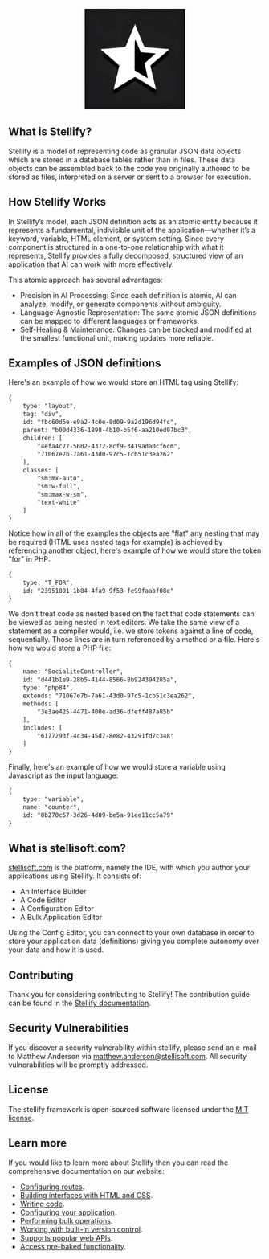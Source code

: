 <p align="center"><a href="https://stellisoft.com" target="_blank"><img src="https://raw.githubusercontent.com/Stellify-Software-Ltd/stellify/refs/heads/main/public/stellify_logo.jpeg" width="200" alt="Stellify Logo"></a></p>

## What is Stellify?

Stellify is a model of representing code as granular JSON data objects which are stored in a database tables rather than in files. These data objects can be assembled back to the code you originally authored to be stored as files, interpreted on a server or sent to a browser for execution.

## How Stellify Works

In Stellify’s model, each JSON definition acts as an atomic entity because it represents a fundamental, indivisible unit of the application—whether it’s a keyword, variable, HTML element, or system setting. Since every component is structured in a one-to-one relationship with what it represents, Stellify provides a fully decomposed, structured view of an application that AI can work with more effectively.

This atomic approach has several advantages:

- Precision in AI Processing: Since each definition is atomic, AI can analyze, modify, or generate components without ambiguity.
- Language-Agnostic Representation: The same atomic JSON definitions can be mapped to different languages or frameworks.
- Self-Healing & Maintenance: Changes can be tracked and modified at the smallest functional unit, making updates more reliable.

## Examples of JSON definitions

Here's an example of how we would store an HTML tag using Stellify:

```
{
    type: "layout",
    tag: "div",
    id: "fbc60d5e-e9a2-4c0e-8d09-9a2d196d94fc",
    parent: "b00d4336-1898-4b10-b5f6-aa210ed97bc3",
    children: [
        "4efa4c77-5602-4372-8cf9-3419ada0cf6cm", 
        "71067e7b-7a61-43d0-97c5-1cb51c3ea262"
    ],
    classes: [
        "sm:mx-auto",
        "sm:w-full",
        "sm:max-w-sm",
        "text-white"
    ]
}
```
Notice how in all of the examples the objects are "flat" any nesting that may be required (HTML uses nested tags for example) is achieved by referencing another object, here's example of how we would store the token "for" in PHP: 

```
{
    type: "T_FOR",
    id: "23951891-1b84-4fa9-9f53-fe99faabf08e"
}
```

We don't treat code as nested based on the fact that code statements can be viewed as being nested in text editors. We take the same view of a statement as a compiler would, i.e. we store tokens against a line of code, sequentially. Those lines are in turn referenced by a method or a file. Here's how we would store a PHP file:

```
{
    name: "SocialiteController",
    id: "d441b1e9-28b5-4144-8566-8b924394285a",
    type: "php84",
    extends: "71067e7b-7a61-43d0-97c5-1cb51c3ea262",
    methods: [
        "3e3ae425-4471-400e-ad36-dfeff487a85b"
    ],
    includes: [
        "6177293f-4c34-45d7-8e82-43291fd7c348"
    ]
}
```

Finally, here's an example of how we would store a variable using Javascript as the input language:

```
{
    type: "variable",
    name: "counter",
    id: "0b270c57-3d26-4d89-be5a-91ee11cc5a79"
}
```

## What is stellisoft.com?

[stellisoft.com](https://stellisoft.com/) is the platform, namely the IDE, with which you author your applications using Stellify. It consists of:

- An Interface Builder
- A Code Editor
- A Configuration Editor
- A Bulk Application Editor

Using the Config Editor, you can connect to your own database in order to store your application data (definitions) giving you complete autonomy over your data and how it is used.

## Contributing

Thank you for considering contributing to Stellify! The contribution guide can be found in the [Stellify documentation](https://stellisoft.com/documentation/contributions).

## Security Vulnerabilities

If you discover a security vulnerability within stellify, please send an e-mail to Matthew Anderson via [matthew.anderson@stellisoft.com](mailto:matthew.anderson@stellisoft.com). All security vulnerabilities will be promptly addressed.

## License

The stellify framework is open-sourced software licensed under the [MIT license](https://opensource.org/licenses/MIT).

## Learn more

If you would like to learn more about Stellify then you can read the comprehensive documentation on our website:

- [Configuring routes](https://stellisoft.com/documentation/routes).
- [Building interfaces with HTML and CSS](https://stellisoft.com/documentation/interface-builder).
- [Writing code](https://stellisoft.com/documentation/code-editor).
- [Configuring your application](https://stellisoft.com/documentation/configuration-editor).
- [Performing bulk operations](https://stellisoft.com/documentation/bulk-application-editor).
- [Working with built-in version control](https://stellisoft.com/documentation/version-control).
- [Supports popular web APIs](https://stellisoft.com/documentation/web-apis).
- [Access pre-baked functionality](https://stellisoft.com/documentation/stellify-services).
